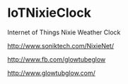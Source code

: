 # IoTNixieClock
Internet of Things Nixie Weather Clock 

http://www.soniktech.com/NixieNet/

http://www.fb.com/glowtubeglow

http://www.glowtubglow.com/

